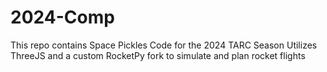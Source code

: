 # 2024-Comp
This repo contains Space Pickles Code for the 2024 TARC Season
Utilizes ThreeJS and a custom RocketPy fork to simulate and plan rocket flights
